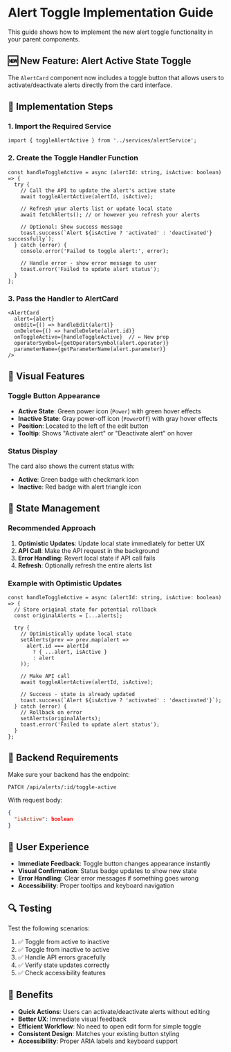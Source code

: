 # Alert Toggle Implementation Guide

This guide shows how to implement the new alert toggle functionality in your parent components.

## 🆕 New Feature: Alert Active State Toggle

The `AlertCard` component now includes a toggle button that allows users to activate/deactivate alerts directly from the card interface.

## 🔧 Implementation Steps

### 1. Import the Required Service

```tsx
import { toggleAlertActive } from '../services/alertService';
```

### 2. Create the Toggle Handler Function

```tsx
const handleToggleActive = async (alertId: string, isActive: boolean) => {
  try {
    // Call the API to update the alert's active state
    await toggleAlertActive(alertId, isActive);
    
    // Refresh your alerts list or update local state
    await fetchAlerts(); // or however you refresh your alerts
    
    // Optional: Show success message
    toast.success(`Alert ${isActive ? 'activated' : 'deactivated'} successfully`);
  } catch (error) {
    console.error('Failed to toggle alert:', error);
    
    // Handle error - show error message to user
    toast.error('Failed to update alert status');
  }
};
```

### 3. Pass the Handler to AlertCard

```tsx
<AlertCard
  alert={alert}
  onEdit={() => handleEdit(alert)}
  onDelete={() => handleDelete(alert.id)}
  onToggleActive={handleToggleActive}  // ← New prop
  operatorSymbol={getOperatorSymbol(alert.operator)}
  parameterName={getParameterName(alert.parameter)}
/>
```

## 🎨 Visual Features

### Toggle Button Appearance

- **Active State**: Green power icon (`Power`) with green hover effects
- **Inactive State**: Gray power-off icon (`PowerOff`) with gray hover effects
- **Position**: Located to the left of the edit button
- **Tooltip**: Shows "Activate alert" or "Deactivate alert" on hover

### Status Display

The card also shows the current status with:
- **Active**: Green badge with checkmark icon
- **Inactive**: Red badge with alert triangle icon

## 🔄 State Management

### Recommended Approach

1. **Optimistic Updates**: Update local state immediately for better UX
2. **API Call**: Make the API request in the background
3. **Error Handling**: Revert local state if API call fails
4. **Refresh**: Optionally refresh the entire alerts list

### Example with Optimistic Updates

```tsx
const handleToggleActive = async (alertId: string, isActive: boolean) => {
  // Store original state for potential rollback
  const originalAlerts = [...alerts];
  
  try {
    // Optimistically update local state
    setAlerts(prev => prev.map(alert => 
      alert.id === alertId 
        ? { ...alert, isActive } 
        : alert
    ));
    
    // Make API call
    await toggleAlertActive(alertId, isActive);
    
    // Success - state is already updated
    toast.success(`Alert ${isActive ? 'activated' : 'deactivated'}`);
  } catch (error) {
    // Rollback on error
    setAlerts(originalAlerts);
    toast.error('Failed to update alert status');
  }
};
```

## 🚀 Backend Requirements

Make sure your backend has the endpoint:

```
PATCH /api/alerts/:id/toggle-active
```

With request body:
```json
{
  "isActive": boolean
}
```

## 📱 User Experience

- **Immediate Feedback**: Toggle button changes appearance instantly
- **Visual Confirmation**: Status badge updates to show new state
- **Error Handling**: Clear error messages if something goes wrong
- **Accessibility**: Proper tooltips and keyboard navigation

## 🔍 Testing

Test the following scenarios:
1. ✅ Toggle from active to inactive
2. ✅ Toggle from inactive to active
3. ✅ Handle API errors gracefully
4. ✅ Verify state updates correctly
5. ✅ Check accessibility features

## 🎯 Benefits

- **Quick Actions**: Users can activate/deactivate alerts without editing
- **Better UX**: Immediate visual feedback
- **Efficient Workflow**: No need to open edit form for simple toggle
- **Consistent Design**: Matches your existing button styling
- **Accessibility**: Proper ARIA labels and keyboard support
